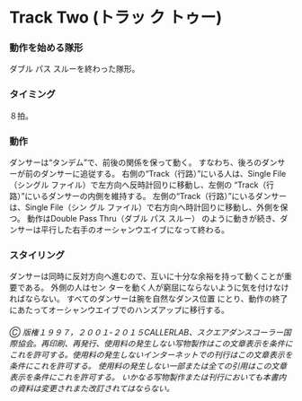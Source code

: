 
# Track Two (トラッ ク トゥー)

### 動作を始める隊形

ダブル パス スルーを終わった隊形。

### タイミング

８拍。

### 動作

ダンサーは“タンデム”で、前後の関係を保って動く。 すなわち、後ろのダンサーが前のダンサーに追従する。 右側の“Track（行路）”にいる人は、Single File（シングル ファイル）で左方向へ反時計回りに移動し、左側の “Track（行路）”にいるダンサーの内側を維持する。 左側の“Track（行路）”にいるダンサーは、Single File（シン グル ファイル）で右方向へ時計回りに移動し、外側を保つ。 動作はDouble Pass Thru（ダブル パス スルー） のように動きが続き、ダンサーは平行した右手のオーシャンウエイブになって終わる。

### スタイリング

ダンサーは同時に反対方向へ進むので、互いに十分な余裕を持って動くことが重要である。 外側の人はセン ターを動く人が窮屈にならないように気を付けなければならない。 すべてのダンサーは腕を自然なダンス位置 にとり、動作の終了にあたってオーシャンウエイブでのハンズアップに移行する。

###### Ⓒ 版権１９９７，２００１-２０１５CALLERLAB、スクエアダンスコーラー国際協会。再印刷、再発行、使用料の発生しない写物製作はこの文章表示を条件にこれを許可する。使用料の発生しないインターネットでの刊行はこの文章表示を条件にこれを許可する。 使用料の発生しない一部または全ての引用はこの文章表示を条件にこれを許可する。 いかなる写物製作または刊行においても本書内の資料は変更されまた改訂されてはならない。
